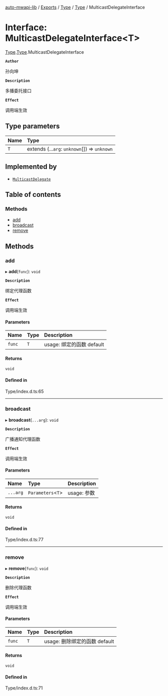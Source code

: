 [auto-mwapi-lib](../README.md) / [Exports](../modules.md) / [Type](../modules/Type.md) / [Type](../modules/Type.Type.md) / MulticastDelegateInterface

# Interface: MulticastDelegateInterface<T\>

[Type](../modules/Type.md).[Type](../modules/Type.Type.md).MulticastDelegateInterface

**`Author`**

孙向坤

**`Description`**

多播委托接口

**`Effect`**

调用端生效

## Type parameters

| Name | Type |
| :------ | :------ |
| `T` | extends (...`arg`: `unknown`[]) => `unknown` |

## Implemented by

- [`MulticastDelegate`](../classes/Type.Type.MulticastDelegate.md)

## Table of contents

### Methods

- [add](Type.Type.MulticastDelegateInterface.md#add)
- [broadcast](Type.Type.MulticastDelegateInterface.md#broadcast)
- [remove](Type.Type.MulticastDelegateInterface.md#remove)

## Methods

### add

▸ **add**(`func`): `void`

**`Description`**

绑定代理函数

**`Effect`**

调用端生效

#### Parameters

| Name | Type | Description |
| :------ | :------ | :------ |
| `func` | `T` | usage: 绑定的函数 default |

#### Returns

`void`

#### Defined in

Type/index.d.ts:65

___

### broadcast

▸ **broadcast**(`...arg`): `void`

**`Description`**

广播通知代理函数

**`Effect`**

调用端生效

#### Parameters

| Name | Type | Description |
| :------ | :------ | :------ |
| `...arg` | `Parameters`<`T`\> | usage: 参数 |

#### Returns

`void`

#### Defined in

Type/index.d.ts:77

___

### remove

▸ **remove**(`func`): `void`

**`Description`**

删除代理函数

**`Effect`**

调用端生效

#### Parameters

| Name | Type | Description |
| :------ | :------ | :------ |
| `func` | `T` | usage: 删除绑定的函数 default |

#### Returns

`void`

#### Defined in

Type/index.d.ts:71
